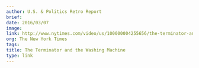 ```yaml
---
author: U.S. & Politics Retro Report
brief:
date: 2016/03/07
image:
link: http://www.nytimes.com/video/us/100000004255656/the-terminator-and-the-washing-machine.html?action=click&gtype=vhs&version=vhs-heading&module=vhs&region=title-area
org: The New York Times
tags:
title: The Terminator and the Washing Machine
type: link
---
```


